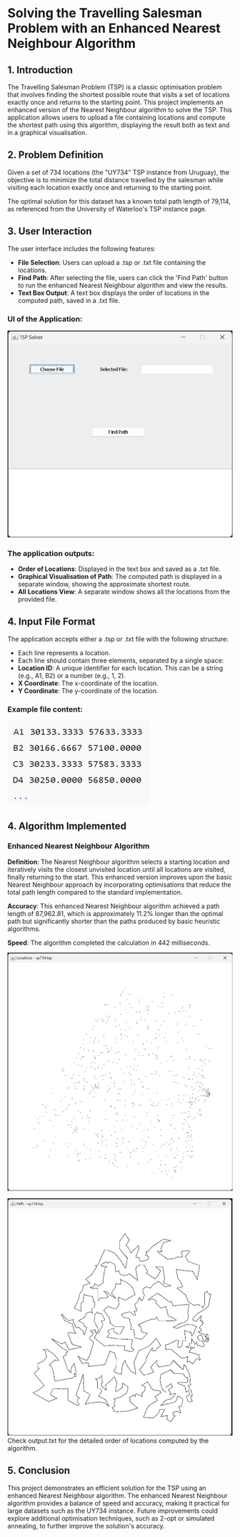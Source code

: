 # Solving the Travelling Salesman Problem with an Enhanced Nearest Neighbour Algorithm
## 1. Introduction
The Travelling Salesman Problem (TSP) is a classic optimisation problem that involves finding the shortest possible route that visits a set of locations exactly once and returns to the starting point. This project implements an enhanced version of the Nearest Neighbour algorithm to solve the TSP. This application allows users to upload a file containing locations and compute the shortest path using this algorithm, displaying the result both as text and in a graphical visualisation.

## 2. Problem Definition
Given a set of 734 locations (the "UY734" TSP instance from Uruguay), the objective is to minimize the total distance travelled by the salesman while visiting each location exactly once and returning to the starting point.

The optimal solution for this dataset has a known total path length of 79,114, as referenced from the University of Waterloo's TSP instance page.

## 3. User Interaction
The user interface includes the following features:

- **File Selection**: Users can upload a .tsp or .txt file containing the locations.
- **Find Path**: After selecting the file, users can click the 'Find Path' button to run the enhanced Nearest Neighbour algorithm and view the results.
- **Text Box Output**: A text box displays the order of locations in the computed path, saved in a .txt file.
### UI of the Application:

![Application UI](./readme-images/ui.png)
### The application outputs:

- **Order of Locations**: Displayed in the text box and saved as a .txt file.
- **Graphical Visualisation of Path**: The computed path is displayed in a separate window, showing the approximate shortest route.
- **All Locations View**: A separate window shows all the locations from the provided file.


## 4. Input File Format
The application accepts either a .tsp or .txt file with the following structure:

- Each line represents a location.
- Each line should contain three elements, separated by a single space:
- **Location ID**: A unique identifier for each location. This can be a string (e.g., A1, B2) or a number (e.g., 1, 2).
- **X Coordinate**: The x-coordinate of the location.
- **Y Coordinate**: The y-coordinate of the location.
### Example file content:

![Example File](./readme-images/appropriate_content.png)

## 4. Algorithm Implemented
### Enhanced Nearest Neighbour Algorithm
**Definition**: The Nearest Neighbour algorithm selects a starting location and iteratively visits the closest unvisited location until all locations are visited, finally returning to the start. This enhanced version improves upon the basic Nearest Neighbour approach by incorporating optimisations that reduce the total path length compared to the standard implementation.

**Accuracy**: This enhanced Nearest Neighbour algorithm achieved a path length of 87,962.81, which is approximately 11.2% longer than the optimal path but significantly shorter than the paths produced by basic heuristic algorithms.

**Speed**: The algorithm completed the calculation in 442 milliseconds.

![Locations Visualisation](./readme-images/locations.png)

![Path Visualisation](./readme-images/path.png)
Check output.txt for the detailed order of locations computed by the algorithm.

## 5. Conclusion
This project demonstrates an efficient solution for the TSP using an enhanced Nearest Neighbour algorithm. The enhanced Nearest Neighbour algorithm provides a balance of speed and accuracy, making it practical for large datasets such as the UY734 instance. Future improvements could explore additional optimisation techniques, such as 2-opt or simulated annealing, to further improve the solution's accuracy.

